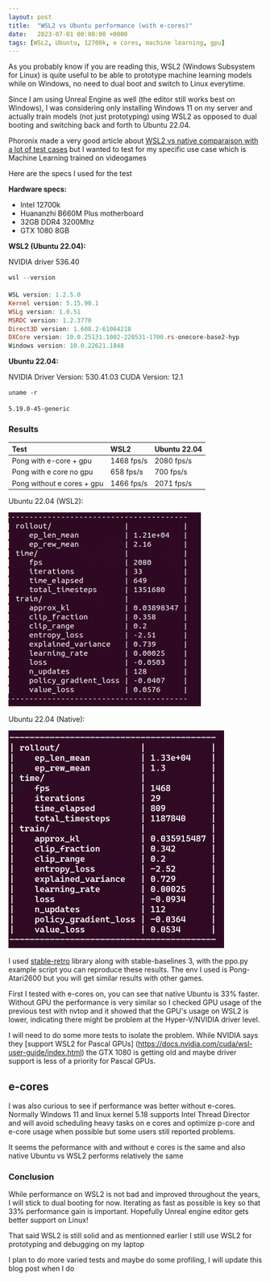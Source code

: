 ```yaml
---
layout: post
title:  "WSL2 vs Ubuntu performance (with e-cores)"
date:   2023-07-01 00:00:00 +0000
tags: [WSL2, Ubuntu, 12700k, e cores, machine learning, gpu]
---
```



As you probably know if you are reading this, WSL2 (Windows Subsystem for Linux) is quite useful to be able to prototype machine learning models while on Windows, no need to dual boot and switch to Linux everytime.

Since I am using Unreal Engine as well (the editor still works best on Windows), I was considering only installing Windows 11 on my server and actually train models (not just prototyping) using WSL2 as opposed to dual booting and switching back and forth to Ubuntu 22.04.

Phoronix made a very good article about [WSL2 vs native comparaison with a lot of test cases](https://www.phoronix.com/review/windows11-wsl2-zen4) but I wanted to test for my specific use case which is Machine Learning trained on videogames

Here are the specs I used for the test


**Hardware specs:**
*   Intel 12700k
*   Huananzhi B660M Plus motherboard
*   32GB DDR4 3200Mhz
*   GTX 1080 8GB

**WSL2 (Ubuntu 22.04):**

NVIDIA driver 536.40

```powershell
wsl --version

WSL version: 1.2.5.0
Kernel version: 5.15.90.1
WSLg version: 1.0.51
MSRDC version: 1.2.3770
Direct3D version: 1.608.2-61064218
DXCore version: 10.0.25131.1002-220531-1700.rs-onecore-base2-hyp
Windows version: 10.0.22621.1848
```

**Ubuntu 22.04:**

NVIDIA Driver Version: 530.41.03
CUDA Version: 12.1 
```shell
uname -r

5.19.0-45-generic
```

### Results


| Test        	   | WSL2               | Ubuntu 22.04 |
|:-----------------|:-------------------|:--------------------------|
| Pong with e-core + gpu | 1468 fps/s |    2080 fps/s   |
| Pong with e core no gpu | 658	fps/s    | 700   fps/s          |
| Pong without e cores + gpu | 1466 fps/s    | 2071 fps/s            |


Ubuntu 22.04 (WSL2):

![wsl2](/assets/windows/ubuntu_pong.png)

Ubuntu 22.04 (Native):

![native](/assets/windows/wsl2_pong.png)


I used [stable-retro](https://github.com/Farama-Foundation/stable-retro) library along with stable-baselines 3, with the ppo.py example script you can reproduce these results. The env I used is Pong-Atari2600 but you will get similar results with other games.

First I tested with e-cores on, you can see that native Ubuntu is 33% faster.
Without GPU the performance is very similar so I checked GPU usage of the previous test with nvtop and it showed that the GPU's usage on WSL2 is lower, indicating there might be problem at the Hyper-V/NVIDIA driver level.

I will need to do some more tests to isolate the problem. While NVIDIA says they [support WSL2 for Pascal GPUs] (https://docs.nvidia.com/cuda/wsl-user-guide/index.html) the GTX 1080 is getting old and maybe driver support is less of a priority for Pascal GPUs.


## e-cores
I was also curious to see if performance was better without e-cores. Normally Windows 11 and linux kernel 5.18 supports Intel Thread Director and will avoid scheduling heavy tasks on e cores and optimize p-core and e-core usage when possible but some users still reported problems.

It seems the peformance with and without e cores is the same and also native Ubuntu vs WSL2 performs relatively the same


### Conclusion

While performance on WSL2 is not bad and improved throughout the years, I will stick to dual booting for now. Iterating as fast as possible is key so that 33% performance gain is important. Hopefully Unreal engine editor gets better support on Linux!

That said WSL2 is still solid and as mentionned earlier I still use WSL2 for prototyping and debugging on my laptop

I plan to do more varied tests and maybe do some profiling, I will update this blog post when I do